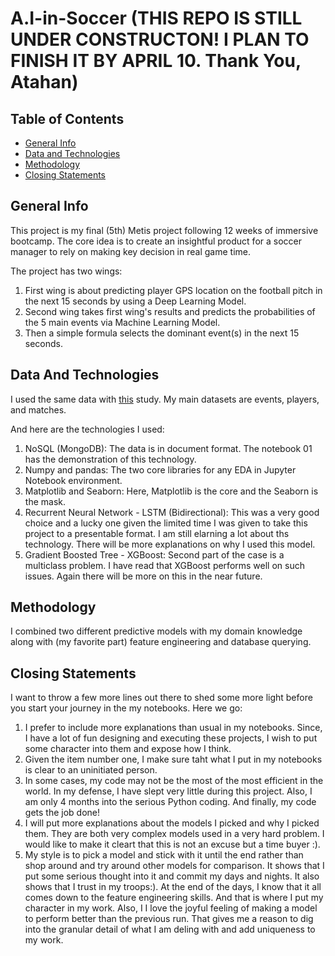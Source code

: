 # A.I-in-Soccer (THIS REPO IS STILL UNDER CONSTRUCTON! I PLAN TO FINISH IT BY APRIL 10. Thank You, Atahan)

## Table of Contents
* [General Info](#general-info)
* [Data and Technologies](#data-and-technologies)
* [Methodology](#methodology)
* [Closing Statements](#closing-statements)

## General Info
This project is my final (5th) Metis project following 12 weeks of immersive bootcamp. The core idea is to create an insightful product for a soccer manager to rely on making key decision in real game time.

The project has two wings: 
 1) First wing is about predicting player GPS location on the football pitch in the next 15 seconds by using a Deep Learning Model. 
 2) Second wing takes first wing's results and predicts the probabilities of the 5 main events via Machine Learning Model.
 3) Then a simple formula selects the dominant event(s) in the next 15 seconds.

## Data And Technologies

I  used the same data with [this](https://www.nature.com/articles/s41597-019-0247-7) study. My main datasets are events, players, and matches.

And here are the technologies I used:
  1) NoSQL (MongoDB): The data is in document format. The notebook 01 has the demonstration of this technology.
  2) Numpy and pandas: The two core libraries for any EDA in Jupyter Notebook environment.
  3) Matplotlib and Seaborn: Here, Matplotlib is the core and the Seaborn is the mask.
  4) Recurrent Neural Network - LSTM (Bidirectional): This was a very good choice and a lucky one given the limited time I was given to take this project to a presentable format. I am still elarning a lot about ths technology. There will be more explanations on why I used this model.
  5) Gradient Boosted Tree - XGBoost: Second part of the case is a multiclass problem. I have read that XGBoost performs well on such issues. Again there will be more on this in the near future.

## Methodology

I combined two different predictive models with my domain knowledge along with (my favorite part) feature engineering and database querying.

## Closing Statements

I want to throw a few more lines out there to shed some more light before you start your journey in the my notebooks. Here we go:
  1) I prefer to include more explanations than usual in my notebooks. Since, I have a lot of fun designing and executing these projects, I wish to put some character into them and expose how I think.
  2) Given the item number one, I make sure taht what I put in my notebooks is clear to an uninitiated person.
  3) In some cases, my code may not be the most of the most efficient in the world. In my defense, I have slept very little during this project. Also, I am only 4 months into the serious Python coding. And finally, my code gets the job done!
  4) I will put more explanations about the models I picked and why I picked them. They are both very complex models used in a very hard problem. I would like to make it cleart that this is not an excuse but a time buyer :).
  5) My style is to pick a model and stick with it until the end rather than shop around and try around other models for comparison. It shows that I put some serious thought into it and commit my days and nights. It also shows that I trust in my troops:). At the end of the days, I know that it all comes down to the feature engineering skills. And that is where I put my character in my work. 
  Also, I I love the joyful feeling of making a model to perform better than the previous run. That gives me a reason to dig into the granular detail of what I am deling with and add uniqueness to my work.
